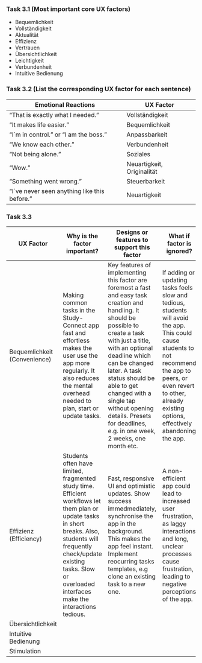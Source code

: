 ### Task 3.1 (Most important core UX factors)

- Bequemlichkeit
- Vollständigkeit
- Aktualität
- Effizienz
- Vertrauen
- Übersichtlichkeit
- Leichtigkeit
- Verbundenheit
- Intuitive Bedienung


### Task 3.2 (List the corresponding UX factor for each sentence)

| Emotional Reactions | UX Factor |
|---------------------|-----------|
|“That is exactly what I needed.”|Vollständigkeit|
|“It makes life easier.” |Bequemlichkeit|
|“I´m in control.” or “I am the boss.”|Anpassbarkeit|
|“We know each other.”|Verbundenheit|
|“Not being alone.”|Soziales|
|“Wow.”|Neuartigkeit, Originalität|
|“Something went wrong.”|Steuerbarkeit|
|“I´ve never seen anything like this before.”|Neuartigkeit|

### Task 3.3

| UX Factor | Why is the factor important? | Designs or features to support this factor | What if factor is ignored? |
|----------|---|---|---|
| Bequemlichkeit (Convenience) | Making common tasks in the Study-Connect app fast and effortless makes the user use the app more regularly. It also reduces the mental overhead needed to plan, start or update tasks. | Key features of implementing this factor are foremost a fast and easy task creation and handling. It should be possible to create a task with just a title, with an optional deadline which can be changed later. A task status should be able to get changed with a single tap without opening details. Presets for deadlines, e.g. in one week, 2 weeks, one month etc. | If adding or updating tasks feels slow and tedious, students will avoid the app. This could cause students to not recommend the app to peers, or even revert to other, already existing options, effectively abandoning the app. |
| Effizienz (Efficiency) | Students often have limited, fragmented study time. Efficient workflows let them plan or update tasks in short breaks. Also, students will frequently check/update existing tasks. Slow or overloaded interfaces make the interactions tedious. | Fast, responsive UI and optimistic updates. Show success immedmediately, synchronise the app in the background. This makes the app feel instant. Implement reocurring tasks templates, e.g clone an existing task to a new one. | A non-efficient app could lead to increased user frustration, as laggy interactions and long, unclear processes cause frustration, leading to negative perceptions of the app. |
| Übersichtlichkeit | | | |
| Intuitive Bedienung | | | |
| Stimulation | | | |